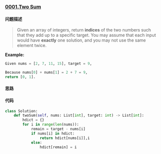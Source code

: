 ### [0001.Two Sum](https://leetcode-cn.com/problems/two-sum/)

#### 问题描述

> Given an array of integers, return **indices** of the two numbers such that they add up to a specific target.
You may assume that each input would have **exactly** one solution, and you may not use the same element twice.


**Example:**
```python
Given nums = [2, 7, 11, 15], target = 9,

Because nums[0] + nums[1] = 2 + 7 = 9,
return [0, 1].
```

#### 思路

#### 代码

```python
class Solution:
    def twoSum(self, nums: List[int], target: int) -> List[int]:
        hdict = {}
        for i in range(len(nums)):
            remain = target - nums[i]
            if nums[i] in hdict:
                return hdict[nums[i]],i
            else:
                hdict[remain] = i
```